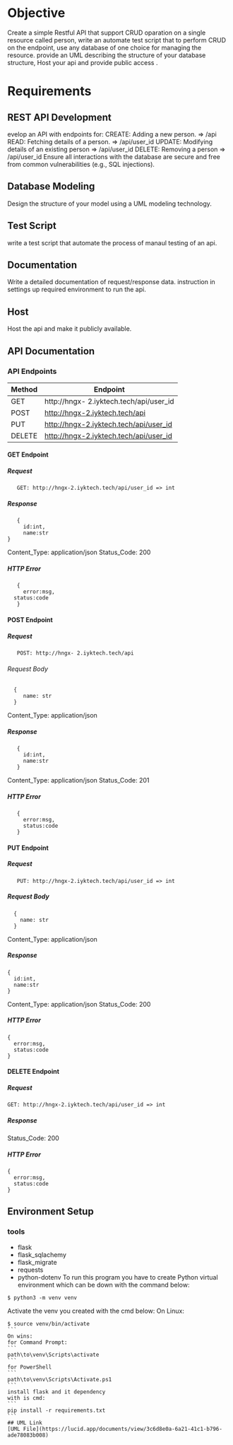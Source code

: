 # Objective
Create a simple Restful API that support CRUD
oparation on a single resource called person, write an automate test script that to perform CRUD on the endpoint, use any database of one choice for managing the resource. provide an UML describing the structure of your database structure, Host your api and provide public access .

# Requirements

## REST API Development
evelop an API with endpoints for:
CREATE: Adding a new person.  => /api
READ: Fetching details of a person.  => /api/user_id
UPDATE: Modifying details of an existing person => /api/user_id
DELETE: Removing a person => /api/user_id
Ensure all interactions with the database are secure and free from common vulnerabilities (e.g., SQL injections).

## Database Modeling
Design the structure of your model using a UML modeling technology.

## Test Script
write a test script that automate the process of manaul testing of an api.

## Documentation
Write a detailed documentation of request/response data. instruction in settings up required environment to run the api.

## Host
Host the api and make it publicly available.

## API Documentation

### API Endpoints
| Method | Endpoint|
---------|---------|
| GET | http://hngx- 2.iyktech.tech/api/user_id |
| POST | http://hngx-2.iyktech.tech/api |
| PUT | http://hngx-2.iyktech.tech/api/user_id |
| DELETE | http://hngx-2.iyktech.tech/api/user_id |

#### GET Endpoint

##### Request
```
   GET: http://hngx-2.iyktech.tech/api/user_id => int
```

##### Response
```
   {
     id:int,
     name:str
}
   ```
Content_Type: application/json
Status_Code: 200

##### HTTP Error
```
   {
     error:msg,
  status:code
   }
```

#### POST Endpoint

##### Request
```
   POST: http://hngx- 2.iyktech.tech/api
```
###### Request Body
```
  {
     name: str
  }
```
Content_Type: application/json

##### Response
```
   {
     id:int,
     name:str
   }
```
Content_Type: application/json
Status_Code: 201

##### HTTP Error
```
   {
     error:msg,
     status:code
   }
```

#### PUT Endpoint

##### Request
```
   PUT: http://hngx-2.iyktech.tech/api/user_id => int
```

##### Request Body
```
  {
    name: str
  }
```
Content_Type: application/json
##### Response
```
{
  id:int,
  name:str
}
```
Content_Type: application/json
Status_Code: 200
##### HTTP Error
```
{
  error:msg,
  status:code
}
```
#### DELETE Endpoint
##### Request
```
GET: http://hngx-2.iyktech.tech/api/user_id => int
```
##### Response
Status_Code: 200
##### HTTP Error
````
{
  error:msg,
  status:code
}
````
## Environment Setup
### tools
- flask
- flask_sqlachemy
- flask_migrate
- requests
- python-dotenv
To run this program you have to create Python virtual environment which can be down with the command below:
````
$ python3 -m venv venv
````
Activate the venv you created
with the cmd below:
On Linux:
````
$ source venv/bin/activate
```
On wins:
for Command Prompt:
```
path\to\venv\Scripts\activate
```
for PowerShell
```
path\to\venv\Scripts\Activate.ps1
```
install flask and it dependency
with is cmd:
```
pip install -r requirements.txt
```
## UML Link
[UML File](https://lucid.app/documents/view/3c6d8e0a-6a21-41c1-b796-ade78083b008)






